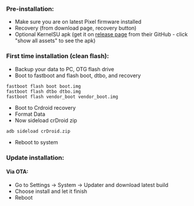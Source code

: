 ### Pre-installation:

* Make sure you are on latest Pixel firmware installed
* Recovery (from download page, recovery button)
* Optional KernelSU apk (get it on [release page](https://github.com/tiann/KernelSU/releases) from their GitHub - click "show all assets" to see the apk)


### First time installation (clean flash):
* Backup your data to PC, OTG flash drive
* Boot to fastboot and flash boot, dtbo, and recovery

```
fastboot flash boot boot.img
fastboot flash dtbo dtbo.img
fastboot flash vendor_boot vendor_boot.img
```
* Boot to Crdroid recovery
* Format Data
* Now sideload crDroid zip

```
adb sideload crDroid.zip
```
* Reboot to system

### Update installation:
#### Via OTA:
* Go to Settings -> System -> Updater and download latest build
* Choose install and let it finish
* Reboot
